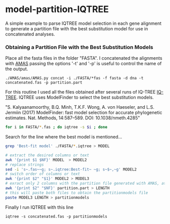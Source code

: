 # model-partition-IQTREE
A simple example to parse IQTREE model selection in each gene alignment to generate a partition file with the best substitution model for use in concatenated analyses.


### Obtaining a Partition File with the Best Substitution Models

Place all the fasta files in the folder "FASTA". I concatenated the alignments with [AMAS](https://github.com/marekborowiec/AMAS) passing the options '-t' and '-p' is useful to control the name of the output.

```
./AMAS/amas/AMAS.py concat -i ./FASTA/*fas -f fasta -d dna -t concatenated.fas -p partition.part
```

For this routine I used all the files obtained after several runs of IQ-TREE  [IQ-TREE](http://www.iqtree.org/). IQTREE uses ModelFinder to select the best substitution models.

"S. Kalyaanamoorthy, B.Q. Minh, T.K.F. Wong, A. von Haeseler, and L.S. Jermiin (2017) ModelFinder: fast model selection for accurate phylogenetic estimates. Nat. Methods, 14:587–589. DOI: 10.1038/nmeth.4285"
 
```bash
for i in FASTA/*.fas ; do iqtree -s $i ; done 
```

Search for the line where the best model is mentioned...

```bash
grep 'Best-fit model' ./FASTA/*.iqtree > MODEL
```

```bash
# extract the desired columns or text
awk '{print $1 $NF}' MODEL  > MODEL2   
# replace strings
sed -i 's~.fas~~g; s~.iqtree:Best-fit~ ~g; s~$~,~g' MODEL2
# switch order of columns or text
awk '{print $2" "$1}' MODEL2 > MODEL3
# exract only 2 columns with the partition file generated with AMAS, at this stage we can compare both 'MODEL3' and 'partition.part' to see the order of the loci
awk '{print $2" "$NF}' partition.part > LENGTH
# this will paste both files to obtain the partitionmodels file
paste MODEL3 LENGTH > partitionmodels
```

Finally I run IQTREE with this line

```
iqtree -s concatenated.fas -p partitionmodels
```
